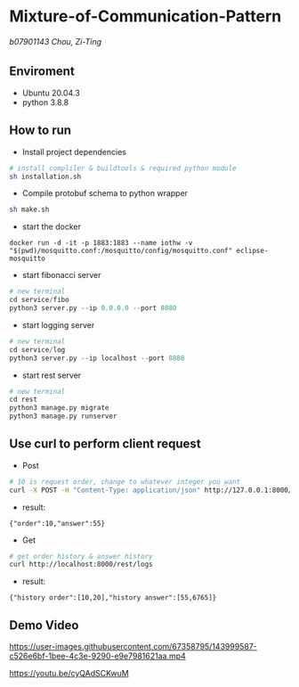 # Mixture-of-Communication-Pattern

######  b07901143 Chou, Zi-Ting

## Enviroment
- Ubuntu 20.04.3
- python 3.8.8

## How to run
- Install project dependencies
```bash
# install compliler & buildtools & required python module
sh installation.sh
```

- Compile protobuf schema to python wrapper
```bash
sh make.sh
```

- start the docker
```
docker run -d -it -p 1883:1883 --name iothw -v "$(pwd)/mosquitto.conf:/mosquitto/config/mosquitto.conf" eclipse-mosquitto
```

- start fibonacci server
```python
# new terminal
cd service/fibo
python3 server.py --ip 0.0.0.0 --port 8080
```
- start logging server
```python
# new terminal
cd service/log
python3 server.py --ip localhost --port 8888
```
- start rest server
```python
# new terminal
cd rest
python3 manage.py migrate
python3 manage.py runserver
```
## Use curl to perform client request
- Post
```bash
# 10 is request order, change to whatever integer you want 
curl -X POST -H "Content-Type: application/json" http://127.0.0.1:8000/rest/fibonacci/ -d "{\"order\":\"10\"}"
```
- result:
```
{"order":10,"answer":55}
```
- Get
```bash
# get order history & answer history
curl http://localhost:8000/rest/logs
```
- result:
```
{"history order":[10,20],"history answer":[55,6765]}
```
## Demo Video

https://user-images.githubusercontent.com/67358795/143999587-c526e6bf-1bee-4c3e-9290-e9e7981621aa.mp4


https://youtu.be/cyQAdSCKwuM
